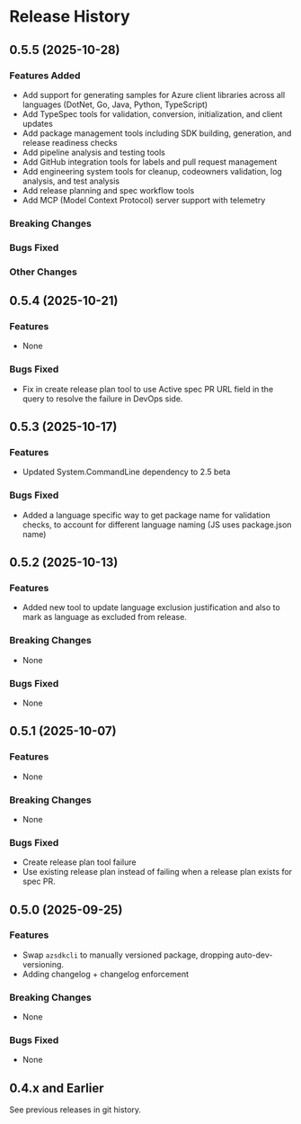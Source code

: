 # Release History

## 0.5.5 (2025-10-28)

### Features Added

- Add support for generating samples for Azure client libraries across all languages (DotNet, Go, Java, Python, TypeScript)
- Add TypeSpec tools for validation, conversion, initialization, and client updates
- Add package management tools including SDK building, generation, and release readiness checks
- Add pipeline analysis and testing tools
- Add GitHub integration tools for labels and pull request management
- Add engineering system tools for cleanup, codeowners validation, log analysis, and test analysis
- Add release planning and spec workflow tools
- Add MCP (Model Context Protocol) server support with telemetry

### Breaking Changes

### Bugs Fixed

### Other Changes

## 0.5.4 (2025-10-21)

### Features

- None

### Bugs Fixed

- Fix in create release plan tool to use Active spec PR URL field in the query to resolve the failure in DevOps side.

## 0.5.3 (2025-10-17)

### Features

- Updated System.CommandLine dependency to 2.5 beta
### Bugs Fixed

- Added a language specific way to get package name for validation checks, to account for different language naming (JS uses package.json name)

## 0.5.2 (2025-10-13)

### Features

- Added new tool to update language exclusion justification and also to mark as language as excluded from release.

### Breaking Changes

- None

### Bugs Fixed

- None

## 0.5.1 (2025-10-07)

### Features

- None

### Breaking Changes

- None

### Bugs Fixed

- Create release plan tool failure
- Use existing release plan instead of failing when a release plan exists for spec PR.

## 0.5.0 (2025-09-25)

### Features

- Swap `azsdkcli` to manually versioned package, dropping auto-dev-versioning.
- Adding changelog + changelog enforcement

### Breaking Changes

- None

### Bugs Fixed

- None

## 0.4.x and Earlier

See previous releases in git history.
